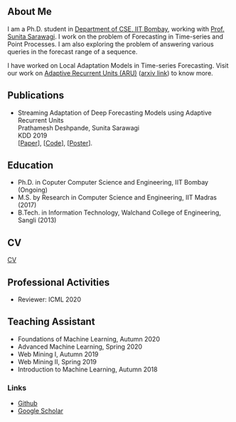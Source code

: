## About Me

I am a Ph.D. student in [Department of CSE, IIT Bombay](https://www.cse.iitb.ac.in/), working with [Prof. Sunita Sarawagi](https://www.cse.iitb.ac.in/~sunita/). I work on the problem of Forecasting in Time-series and Point Processes. I am also exploring the problem of answering various queries in the forecast range of a sequence.

I have worked on Local Adaptation Models in Time-series Forecasting. Visit our work on [Adaptive Recurrent Units (ARU)](https://dl.acm.org/doi/10.1145/3292500.3330996) ([arxiv link](https://arxiv.org/abs/1906.09926)) to know more.

<!-- Prior to joining IITB, I was M.S. scholar in the [CSE, IIT Madras](https://www.cse.iitm.ac.in/).  For my M.S. thesis, I have worked with [Prof. B. Ravindran](https://www.cse.iitm.ac.in/~ravi/) in the area of Social Network Analysis, on the problem of community detection in large networks. -->

## Publications

- Streaming Adaptation of Deep Forecasting Models using Adaptive Recurrent Units<br>
  Prathamesh Deshpande, Sunita Sarawagi<br>
  KDD 2019<br>
  \[[Paper](https://dl.acm.org/doi/10.1145/3292500.3330996)\], \[[Code](https://github.com/pratham16/ARU)\], \[[Poster](https://drive.google.com/file/d/1UKTpKDWdWi-551g6sDRTFA7pXcwHPeYe/view)\].

## Education

- Ph.D. in Coputer Computer Science and Engineering, IIT Bombay (Ongoing)
- M.S. by Research in Computer Science and Engineering, IIT Madras (2017)
- B.Tech. in Information Technology, Walchand College of Engineering, Sangli (2013)
  
## CV

[CV](https://drive.google.com/file/d/11vjgGq6zJvBjH0IYjak86-N2kCFatYAk/view?usp=sharing)

## Professional Activities

- Reviewer: ICML 2020

## Teaching Assistant

- Foundations of Machine Learning, Autumn 2020
- Advanced Machine Learning, Spring 2020
- Web Mining I, Autumn 2019
- Web Mining II, Spring 2019
- Introduction to Machine Learning, Autumn 2018


  
### Links

- [Github](https://github.com/pratham16cse)
- [Google Scholar](https://scholar.google.co.in/citations?user=_TgBTNwAAAAJ&hl=en)
